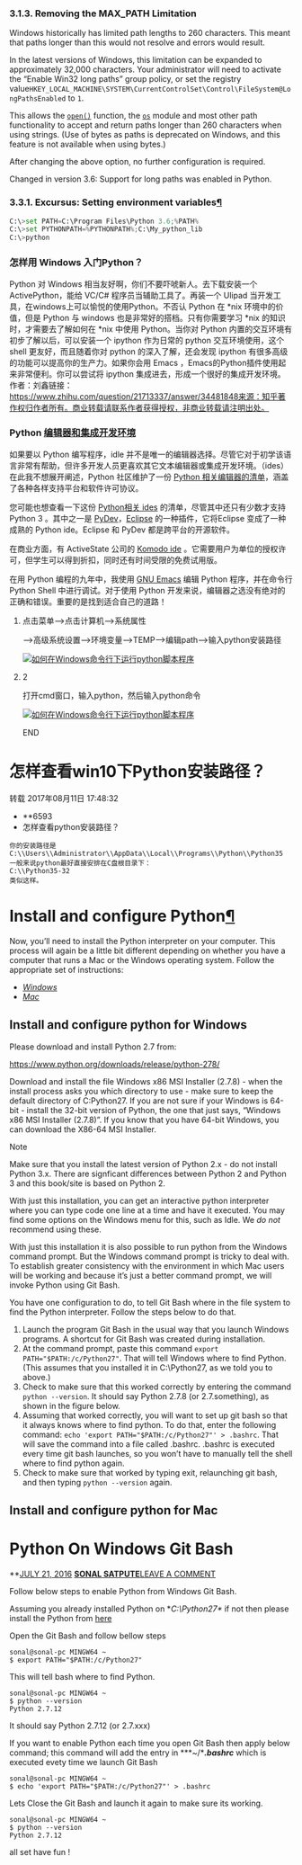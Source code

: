 

### 3.1.3. Removing the MAX_PATH Limitation

Windows historically has limited path lengths to 260 characters. This meant that paths longer than this would not resolve and errors would result.

In the latest versions of Windows, this limitation can be expanded to approximately 32,000 characters. Your administrator will need to activate the “Enable Win32 long paths” group policy, or set the registry value`HKEY_LOCAL_MACHINE\SYSTEM\CurrentControlSet\Control\FileSystem@LongPathsEnabled` to `1`.

This allows the [`open()`](https://docs.python.org/3/library/functions.html#open) function, the [`os`](https://docs.python.org/3/library/os.html#module-os) module and most other path functionality to accept and return paths longer than 260 characters when using strings. (Use of bytes as paths is deprecated on Windows, and this feature is not available when using bytes.)

After changing the above option, no further configuration is required.

Changed in version 3.6: Support for long paths was enabled in Python.



### 3.3.1. Excursus: Setting environment variables[¶](https://docs.python.org/3/using/windows.html#excursus-setting-environment-variables)

```python
C:\>set PATH=C:\Program Files\Python 3.6;%PATH%
C:\>set PYTHONPATH=%PYTHONPATH%;C:\My_python_lib
C:\>python
```

### 怎样用 Windows 入门Python？

Python 对 Windows 相当友好啊，你们不要吓唬新人。去下载安装一个 ActivePython，能给 VC/C# 程序员当辅助工具了。再装一个 Ulipad 当开发工具，在windows上可以愉悦的使用Python。不否认 Python 在 *nix 环境中的价值，但是 Python 与 windows 也是非常好的搭档。只有你需要学习 *nix 的知识时，才需要去了解如何在 *nix 中使用 Python。当你对 Python 内置的交互环境有初步了解以后，可以安装一个 ipython 作为日常的 python 交互环境使用，这个 shell 更友好，而且随着你对 python 的深入了解，还会发现 ipython 有很多高级的功能可以提高你的生产力。如果你会用 Emacs ，Emacs的Python插件使用起来非常便利。你可以尝试将 ipython 集成进去，形成一个很好的集成开发环境。作者：刘鑫链接：https://www.zhihu.com/question/21713337/answer/34481848来源：知乎著作权归作者所有。商业转载请联系作者获得授权，非商业转载请注明出处。





### Python [编辑器和集成开发环境](https://woodpecker.org.cn/diveintopython3/installing-python.html#editors)

如果要以 Python 编写程序，idle 并不是唯一的编辑器选择。尽管它对于初学该语言非常有帮助，但许多开发人员更喜欢其它文本编辑器或集成开发环境。（ides）在此我不想展开阐述，Python 社区维护了一份 [Python 相关编辑器的清单](http://wiki.python.org/moin/PythonEditors)，涵盖了各种各样支持平台和软件许可协议。

您可能也想查看一下这份 [Python相关 ides](http://wiki.python.org/moin/IntegratedDevelopmentEnvironments) 的清单，尽管其中还只有少数才支持 Python 3 。其中之一是 [PyDev](http://pydev.sourceforge.net/)，[Eclipse](http://eclipse.org/) 的一种插件，它将Eclipse 变成了一种成熟的 Python ide。Eclipse 和 PyDev 都是跨平台的开源软件。

在商业方面，有 ActiveState 公司的 [Komodo ide](http://www.activestate.com/komodo/) 。它需要用户为单位的授权许可，但学生可以得到折扣，同时还有时间受限的免费试用版。

在用 Python 编程的九年中，我使用 [GNU Emacs](http://www.gnu.org/software/emacs/) 编辑 Python 程序，并在命令行 Python Shell 中进行调试。对于使用 Python 开发来说，编辑器之选没有绝对的正确和错误。重要的是找到适合自己的道路！



1. 点击菜单——>点击计算机——>系统属性

   ——>高级系统设置——>环境变量——>TEMP——>编辑path——>输入python安装路径

   [![如何在Windows命令行下运行python脚本程序](https://imgsa.baidu.com/exp/w=500/sign=ceb37ea93aadcbef01347e069caf2e0e/e1fe9925bc315c602ab92c8286b1cb13495477aa.jpg)](http://jingyan.baidu.com/album/f7ff0bfc3b6d172e26bb1314.html?picindex=3)

2. 2

   打开cmd窗口，输入python，然后输入python命令

   [![如何在Windows命令行下运行python脚本程序](https://imgsa.baidu.com/exp/w=500/sign=f4872e3d3fa85edffa8cfe23795509d8/f9dcd100baa1cd113a3d354db212c8fcc2ce2dd7.jpg)](http://jingyan.baidu.com/album/f7ff0bfc3b6d172e26bb1314.html?picindex=4)

   END

# 怎样查看win10下Python安装路径？

转载 2017年08月11日 17:48:32

- **6593
- 怎样查看python安装路径？

```
你的安装路径是
C:\\Users\\Administrator\\AppData\\Local\\Programs\\Python\\Python35
一般来说python最好直接安排在C盘根目录下：
C:\\Python35-32
类似这样。
```





# Install and configure Python[¶](http://interactivepython.org/runestone/static/pip2/Installation/pythonInstall.html#install-and-configure-python)

Now, you’ll need to install the Python interpreter on your computer. This process will again be a little bit different depending on whether you have a computer that runs a Mac or the Windows operating system. Follow the appropriate set of instructions:

- [*Windows*](http://interactivepython.org/runestone/static/pip2/Installation/pythonInstall.html#windows-python-install)
- [*Mac*](http://interactivepython.org/runestone/static/pip2/Installation/pythonInstall.html#mac-python-install)

## Install and configure python for Windows

Please download and install Python 2.7 from:

<https://www.python.org/downloads/release/python-278/>

Download and install the file Windows x86 MSI Installer (2.7.8) - when the install process asks you which directory to use - make sure to keep the default directory of C:Python27. If you are not sure if your Windows is 64-bit - install the 32-bit version of Python, the one that just says, “Windows x86 MSI Installer (2.7.8)”. If you know that you have 64-bit Windows, you can download the X86-64 MSI Installer.

Note

Make sure that you install the latest version of Python 2.x - do not install Python 3.x. There are signficant differences between Python 2 and Python 3 and this book/site is based on Python 2.

With just this installation, you can get an interactive python interpreter where you can type code one line at a time and have it executed. You may find some options on the Windows menu for this, such as Idle. We *do not* recommend using these.

With just this installation it is also possible to run python from the Windows command prompt. But the Windows command prompt is tricky to deal with. To establish greater consistency with the environment in which Mac users will be working and because it’s just a better command prompt, we will invoke Python using Git Bash.

You have one configuration to do, to tell Git Bash where in the file system to find the Python interpreter. Follow the steps below to do that.

1. Launch the program Git Bash in the usual way that you launch Windows programs. A shortcut for Git Bash was created during installation.
2. At the command prompt, paste this command `export PATH="$PATH:/c/Python27"`. That will tell Windows where to find Python. (This assumes that you installed it in C:\Python27, as we told you to above.)
3. Check to make sure that this worked correctly by entering the command `python --version`. It should say Python 2.7.8 (or 2.7.something), as shown in the figure below.
4. Assuming that worked correctly, you will want to set up git bash so that it always knows where to find python. To do that, enter the following command: `echo 'export PATH="$PATH:/c/Python27"' > .bashrc`. That will save the command into a file called .bashrc. .bashrc is executed every time git bash launches, so you won’t have to manually tell the shell where to find python again.
5. Check to make sure that worked by typing exit, relaunching git bash, and then typing `python --version` again.

## Install and configure python for Mac







# Python On Windows Git Bash

**[JULY 21, 2016](https://sonalsatpute.wordpress.com/2016/07/21/python-on-windows-git-bash/) **[SONAL SATPUTE](https://sonalsatpute.wordpress.com/author/sonalsatpute/)**[LEAVE A COMMENT](https://sonalsatpute.wordpress.com/2016/07/21/python-on-windows-git-bash/#respond)

Follow below steps to enable Python from Windows Git Bash.

Assuming you already installed  Python on **C:\Python27\** if not then please install the Python from [here](https://www.python.org/downloads/)

Open the Git Bash and follow bellow steps

```
sonal@sonal-pc MINGW64 ~
$ export PATH="$PATH:/c/Python27"
```

This will tell bash where to find Python.

```
sonal@sonal-pc MINGW64 ~
$ python --version
Python 2.7.12
```

It should say Python 2.7.12 (or 2.7.xxx)

If you want to enable Python each time you open Git Bash then apply below command; this  command will add the entry in **\*~/****.bashrc*** which is executed evety time we launch Git Bash

```
sonal@sonal-pc MINGW64 ~
$ echo 'export PATH="$PATH:/c/Python27"' > .bashrc
```

Lets Close the Git Bash and launch it again to make sure its working.

```
sonal@sonal-pc MINGW64 ~
$ python --version
Python 2.7.12
```

all set have fun !